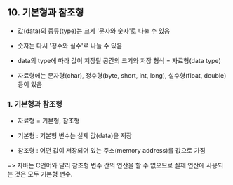 ## 10. 기본형과 참조형

* 값(data)의 종류(type)는 크게 '문자와 숫자'로 나눌 수 있음

* 숫자는 다시 '정수와 실수'로 나눌 수 있음

* data의 type에 따라 값이 저장될 공간의 크기와 저장 형식 = 자료형(data type)

* 자료형에는 문자형(char), 정수형(byte, short, int, long), 실수형(float, double) 등이 있음

### 1. 기본형과 참조형

* 자료형 = 기본형, 참조형

* 기본형 : 기본형 변수는 실제 값(data)을 저장
* 참조형 : 어떤 값이 저장되어 있는 주소(memory address)를 값으로 가짐

=> 자바는 C언어와 달리 참조형 변수 간의 연산을 할 수 없으므로 실제 연산에 사용되는 것은 모두 기본형 변수.